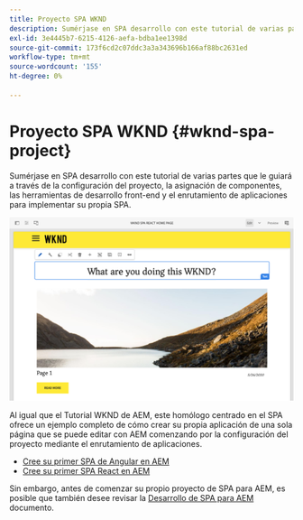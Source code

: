 ```yaml
---
title: Proyecto SPA WKND
description: Sumérjase en SPA desarrollo con este tutorial de varias partes que le guiará a través de la configuración del proyecto, la asignación de componentes, las herramientas de desarrollo front-end y el enrutamiento de aplicaciones para implementar su propia SPA utilizando React y Angular.
exl-id: 3e4445b7-6215-4126-aefa-bdba1ee1398d
source-git-commit: 173f6cd2c07ddc3a3a343696b166af88bc2631ed
workflow-type: tm+mt
source-wordcount: '155'
ht-degree: 0%

---
```


# Proyecto SPA WKND {#wknd-spa-project}

Sumérjase en SPA desarrollo con este tutorial de varias partes que le guiará a través de la configuración del proyecto, la asignación de componentes, las herramientas de desarrollo front-end y el enrutamiento de aplicaciones para implementar su propia SPA.

![Proyecto SPA WKND](assets/wknd-spa-project.png)

Al igual que el Tutorial WKND de AEM, este homólogo centrado en el SPA ofrece un ejemplo completo de cómo crear su propia aplicación de una sola página que se puede editar con AEM comenzando por la configuración del proyecto mediante el enrutamiento de aplicaciones.

* [Cree su primer SPA de Angular en AEM](https://experienceleague.adobe.com/docs/experience-manager-learn/getting-started-with-aem-headless/spa-editor/angular/overview.html?lang=en)
* [Cree su primer SPA React en AEM](https://experienceleague.adobe.com/docs/experience-manager-learn/getting-started-with-aem-headless/spa-editor/react/overview.html?lang=en)

Sin embargo, antes de comenzar su propio proyecto de SPA para AEM, es posible que también desee revisar la [Desarrollo de SPA para AEM](developing.md) documento.
